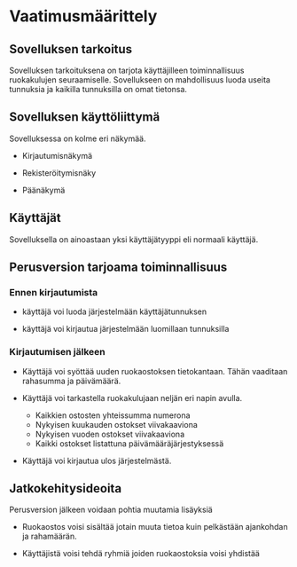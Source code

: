# Vaatimusmäärittely

## Sovelluksen tarkoitus

Sovelluksen tarkoituksena on tarjota käyttäjilleen toiminnallisuus ruokakulujen seuraamiselle. Sovellukseen on mahdollisuus luoda useita tunnuksia ja kaikilla tunnuksilla on omat tietonsa.

## Sovelluksen käyttöliittymä

Sovelluksessa on kolme eri näkymää.

* Kirjautumisnäkymä

* Rekisteröitymisnäky

* Päänäkymä


## Käyttäjät

Sovelluksella on ainoastaan yksi käyttäjätyyppi eli normaali käyttäjä.

## Perusversion tarjoama toiminnallisuus

### Ennen kirjautumista

* käyttäjä voi luoda järjestelmään käyttäjätunnuksen

* käyttäjä voi kirjautua järjestelmään luomillaan tunnuksilla

### Kirjautumisen jälkeen

* Käyttäjä voi syöttää uuden ruokaostoksen tietokantaan. Tähän vaaditaan rahasumma ja päivämäärä.

* Käyttäjä voi tarkastella ruokakulujaan neljän eri napin avulla.
  * Kaikkien ostosten yhteissumma numerona
  * Nykyisen kuukauden ostokset viivakaaviona
  * Nykyisen vuoden ostokset viivakaaviona
  * Kaikki ostokset listattuna päivämääräjärjestyksessä

* Käyttäjä voi kirjautua ulos järjestelmästä.

## Jatkokehitysideoita

Perusversion jälkeen voidaan pohtia muutamia lisäyksiä

* Ruokaostos voisi sisältää jotain muuta tietoa kuin pelkästään ajankohdan ja rahamäärän.

* Käyttäjistä voisi tehdä ryhmiä joiden ruokaostoksia voisi yhdistää
